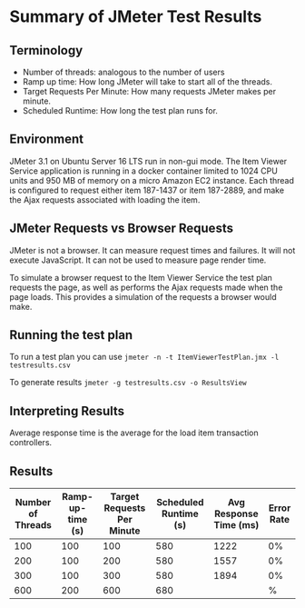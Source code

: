 # Summary of JMeter Test Results

## Terminology
- Number of threads: analogous to the number of users
- Ramp up time: How long JMeter will take to start all of the threads.
- Target Requests Per Minute: How many requests JMeter makes per minute.
- Scheduled Runtime: How long the test plan runs for.

## Environment
JMeter 3.1 on Ubuntu Server 16 LTS run in non-gui mode.
The Item Viewer Service application is running in a docker container limited to 1024 CPU units and 950 MB of memory on a micro Amazon EC2 instance.
Each thread is configured to request either item 187-1437 or item 187-2889, and make the Ajax requests associated with loading the item.

## JMeter Requests vs Browser Requests
JMeter is not a browser.
It can measure request times and failures.
It will not execute JavaScript. It can not be used to measure page render time.

To simulate a browser request to the Item Viewer Service the test plan
requests the page, as well as performs the Ajax requests made when the page loads.
This provides a simulation of the requests a browser would make.

## Running the test plan
To run a test plan you can use `jmeter -n -t ItemViewerTestPlan.jmx -l testresults.csv`

To generate results `jmeter -g testresults.csv -o ResultsView`

## Interpreting Results

Average response time is the average for the load item transaction controllers.

## Results

| Number of Threads | Ramp-up-time (s) | Target Requests Per Minute | Scheduled Runtime (s) | Avg Response Time (ms) | Error Rate |
|-------------------|------------------|----------------------------|-----------------------|------------------------|------------|
| 100               | 100              | 100                        | 580                   | 1222                   | 0%         |
| 200               | 100              | 200                        | 580                   | 1557                   | 0%         |
| 300               | 100              | 300                        | 580                   | 1894                   | 0%         |
| 600               | 200              | 600                        | 680                   |                        | %          |